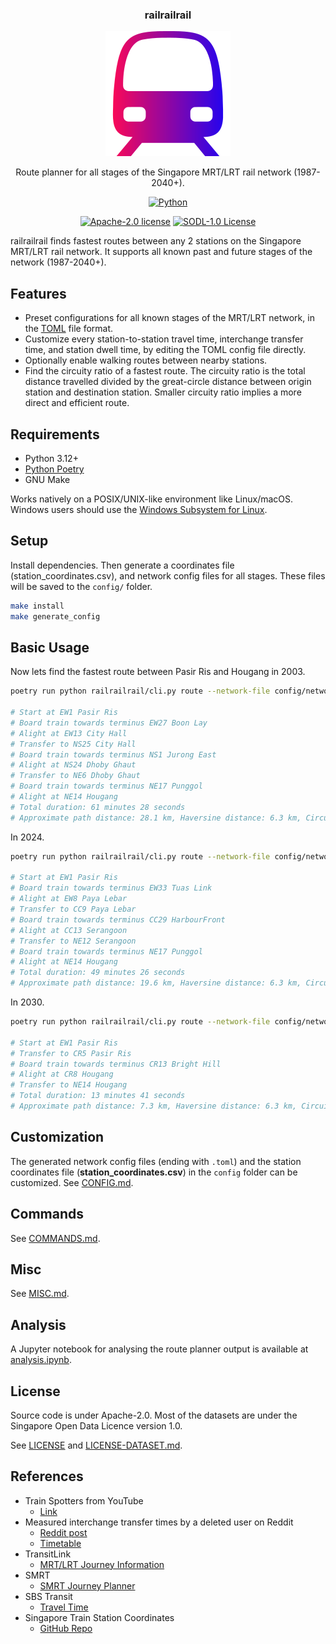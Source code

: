 <div align="center">
  <h3 align="center">railrailrail</h3>
  <img src="images/train.svg" alt="Train" width="200" height="200">

  <p align="center">
  Route planner for all stages of the Singapore MRT/LRT rail network (1987-2040+).
  </p>

  <p align="center">
  <a href="https://python.org"><img src="https://img.shields.io/badge/Python-FFD43B?style=for-the-badge&logo=python&logoColor=blue" alt="Python"/></a>
  </p>

  <p align="center">
  <a href="LICENSE"><img src="https://img.shields.io/badge/SOURCE_CODE_LICENSE-Apache--2.0-GREEN?style=for-the-badge" alt="Apache-2.0 license"/></a>
  <a href="LICENSE-DATASET"><img src="https://img.shields.io/badge/DATASET_LICENSE-SODL--1.0-GREEN?style=for-the-badge" alt="SODL-1.0 License"/></a>
  </p>
</div>

railrailrail finds fastest routes between any 2 stations on the Singapore MRT/LRT rail network. It supports all known past and future stages of the network (1987-2040+).

## Features

- Preset configurations for all known stages of the MRT/LRT network, in the [TOML](https://toml.io) file format.
- Customize every station-to-station travel time, interchange transfer time, and station dwell time, by editing the TOML config file directly.
- Optionally enable walking routes between nearby stations.
- Find the circuity ratio of a fastest route. The circuity ratio is the total distance travelled divided by the great-circle distance between origin station and destination station. Smaller circuity ratio implies a more direct and efficient route.

## Requirements

- Python 3.12+
- [Python Poetry](https://python-poetry.org)
- GNU Make

Works natively on a POSIX/UNIX-like environment like Linux/macOS. Windows users should use the [Windows Subsystem for Linux](https://docs.microsoft.com/en-us/windows/wsl/install).

## Setup

Install dependencies. Then generate a coordinates file (station_coordinates.csv), and network config files for all stages.
These files will be saved to the `config/` folder.

```bash
make install
make generate_config
```

## Basic Usage

Now lets find the fastest route between Pasir Ris and Hougang in 2003.

```bash
poetry run python railrailrail/cli.py route --network-file config/network_nel.toml --coordinates-file config/station_coordinates.csv --start EW1 --end NE14

# Start at EW1 Pasir Ris
# Board train towards terminus EW27 Boon Lay
# Alight at EW13 City Hall
# Transfer to NS25 City Hall
# Board train towards terminus NS1 Jurong East
# Alight at NS24 Dhoby Ghaut
# Transfer to NE6 Dhoby Ghaut
# Board train towards terminus NE17 Punggol
# Alight at NE14 Hougang
# Total duration: 61 minutes 28 seconds
# Approximate path distance: 28.1 km, Haversine distance: 6.3 km, Circuity ratio: 4.4
```

In 2024.

```bash
poetry run python railrailrail/cli.py route --network-file config/network_tel_4.toml --coordinates-file config/station_coordinates.csv --start EW1 --end NE14

# Start at EW1 Pasir Ris
# Board train towards terminus EW33 Tuas Link
# Alight at EW8 Paya Lebar
# Transfer to CC9 Paya Lebar
# Board train towards terminus CC29 HarbourFront
# Alight at CC13 Serangoon
# Transfer to NE12 Serangoon
# Board train towards terminus NE17 Punggol
# Alight at NE14 Hougang
# Total duration: 49 minutes 26 seconds
# Approximate path distance: 19.6 km, Haversine distance: 6.3 km, Circuity ratio: 3.1
```

In 2030.

```bash
poetry run python railrailrail/cli.py route --network-file config/network_crl_1.toml --coordinates-file config/station_coordinates.csv --start EW1 --end NE14

# Start at EW1 Pasir Ris
# Transfer to CR5 Pasir Ris
# Board train towards terminus CR13 Bright Hill
# Alight at CR8 Hougang
# Transfer to NE14 Hougang
# Total duration: 13 minutes 41 seconds
# Approximate path distance: 7.3 km, Haversine distance: 6.3 km, Circuity ratio: 1.1
```

## Customization

The generated network config files (ending with `.toml`) and the station coordinates file (**station_coordinates.csv**) in the `config`
folder can be customized. See [CONFIG.md](docs/CONFIG.md).

## Commands

See [COMMANDS.md](docs/COMMANDS.md).

## Misc

See [MISC.md](docs/MISC.md).

## Analysis

A Jupyter notebook for analysing the route planner output is available at [analysis.ipynb](analysis/analysis.ipynb).

## License

Source code is under Apache-2.0. Most of the datasets are under the Singapore Open Data Licence version 1.0.

See [LICENSE](LICENSE) and [LICENSE-DATASET.md](LICENSE-DATASET.md).

## References

- Train Spotters from YouTube
  - [Link](docs/TRAIN_SPOTTERS.md)
- Measured interchange transfer times by a deleted user on Reddit
  - [Reddit post](https://www.reddit.com/r/singapore/comments/10wkygf/mrt_map_with_transfer_timing)
  - [Timetable](https://docs.google.com/spreadsheets/d/1e-Tuf6rHBFsgsuFN7XqbFL8ec_vdRjQw)
- TransitLink
  - [MRT/LRT Journey Information](https://www.transitlink.com.sg/eservice/eguide/rail_idx.php)
- SMRT
  - [SMRT Journey Planner](https://journey.smrt.com.sg)
- SBS Transit
  - [Travel Time](https://www.sbstransit.com.sg/travel-time)
- Singapore Train Station Coordinates
  - [GitHub Repo](https://github.com/elliotwutingfeng/singapore_train_station_coordinates)
